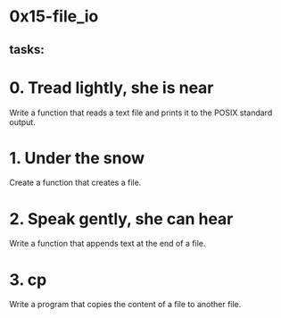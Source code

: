 # 0x15-file_io

## tasks:

# 0. Tread lightly, she is near
Write a function that reads a text file and prints it to the POSIX standard output.
#
# 1. Under the snow
Create a function that creates a file.
#
# 2. Speak gently, she can hear
Write a function that appends text at the end of a file.
#
# 3. cp
Write a program that copies the content of a file to another file.
#
# 
